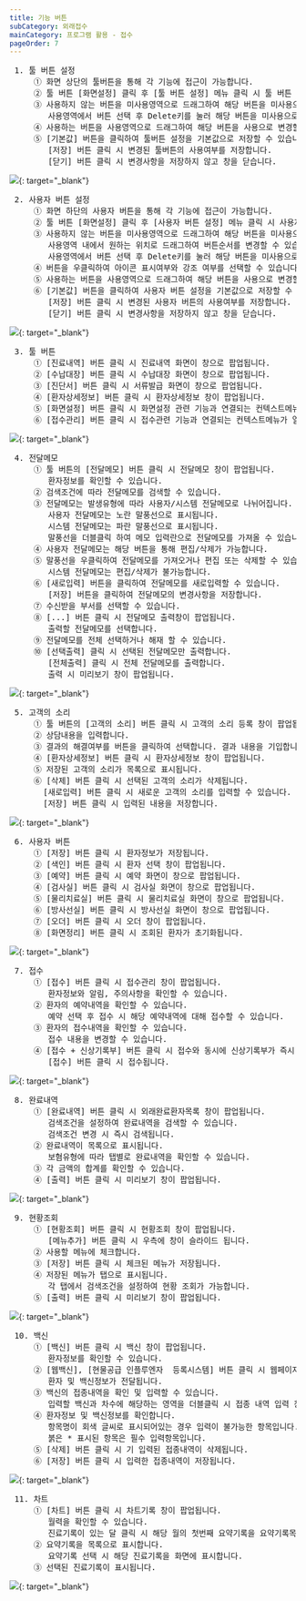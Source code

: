 ```yaml
---
title: 기능 버튼
subCategory: 외래접수
mainCategory: 프로그램 활용 - 접수
pageOrder: 7
---
```


<pre>
 <t2><bold>1. 툴 버튼 설정</bold></t2>
     ① 화면 상단의 툴버튼을 통해 각 기능에 접근이 가능합니다.
     ② 툴 버튼 [화면설정] 클릭 후 [툴 버튼 설정] 메뉴 클릭 시 툴 버튼 설정창이 팝업됩니다.
     ③ 사용하지 않는 버튼을 미사용영역으로 드래그하여 해당 버튼을 미사용으로 변경할 수 있습니다.
        사용영역에서 버튼 선택 후 Delete키를 눌러 해당 버튼을 미사용으로 변경할 수 있습니다.
     ④ 사용하는 버튼을 사용영역으로 드래그하여 해당 버튼을 사용으로 변경할 수 있습니다.
     ⑤ [기본값] 버튼을 클릭하여 툴버튼 설정을 기본값으로 저장할 수 있습니다. 
        [저장] 버튼 클릭 시 변경된 툴버튼의 사용여부를 저장합니다. 
        [닫기] 버튼 클릭 시 변경사항을 저장하지 않고 창을 닫습니다.
</pre>
[![](/images/{{page.url}}_1.png)](/images/{{page.url}}_1.png){: target="_blank"}


<pre>
 <t2><bold>2. 사용자 버튼 설정</bold></t2>
     ① 화면 하단의 사용자 버튼을 통해 각 기능에 접근이 가능합니다.
     ② 툴 버튼 [화면설정] 클릭 후 [사용자 버튼 설정] 메뉴 클릭 시 사용자 버튼 설정 창이 팝업됩니다.
     ③ 사용하지 않는 버튼을 미사용영역으로 드래그하여 해당 버튼을 미사용으로 변경할 수 있습니다.
        사용영역 내에서 원하는 위치로 드래그하여 버튼순서를 변경할 수 있습니다.
        사용영역에서 버튼 선택 후 Delete키를 눌러 해당 버튼을 미사용으로 변경할 수 있습니다.
     ④ 버튼을 우클릭하여 아이콘 표시여부와 강조 여부를 선택할 수 있습니다.
     ⑤ 사용하는 버튼을 사용영역으로 드래그하여 해당 버튼을 사용으로 변경할 수 있습니다.
     ⑥ [기본값] 버튼을 클릭하여 사용자 버튼 설정을 기본값으로 저장할 수 있습니다. 
        [저장] 버튼 클릭 시 변경된 사용자 버튼의 사용여부를 저장합니다. 
        [닫기] 버튼 클릭 시 변경사항을 저장하지 않고 창을 닫습니다.
</pre>
[![](/images/{{page.url}}_2.png)](/images/{{page.url}}_2.png){: target="_blank"}

<pre>
 <t2><bold>3. 툴 버튼 </bold></t2>
     ① [진료내역] 버튼 클릭 시 진료내역 화면이 창으로 팝업됩니다. 
     ② [수납대장] 버튼 클릭 시 수납대장 화면이 창으로 팝업됩니다. 
     ③ [진단서] 버튼 클릭 시 서류발급 화면이 창으로 팝업됩니다. 
     ④ [환자상세정보] 버튼 클릭 시 환자상세정보 창이 팝업됩니다.
     ⑤ [화면설정] 버튼 클릭 시 화면설정 관련 기능과 연결되는 컨텍스트메뉴가 열립니다.
     ⑥ [접수관리] 버튼 클릭 시 접수관련 기능과 연결되는 컨텍스트메뉴가 열립니다.
</pre>
[![](/images/{{page.url}}_4.png)](/images/{{page.url}}_4.png){: target="_blank"}

<pre>
 <t2><bold>4. 전달메모</bold></t2>
     ① 툴 버튼의 [전달메모] 버튼 클릭 시 전달메모 창이 팝업됩니다.
        환자정보를 확인할 수 있습니다.
     ② 검색조건에 따라 전달메모를 검색할 수 있습니다.
     ③ 전달메모는 발생유형에 따라 사용자/시스템 전달메모로 나뉘어집니다.
        사용자 전달메모는 노란 말풍선으로 표시됩니다.
        시스템 전달메모는 파란 말풍선으로 표시됩니다.
        말풍선을 더블클릭 하여 메모 입력란으로 전달메모를 가져올 수 있습니다.
     ④ 사용자 전달메모는 해당 버튼을 통해 편집/삭제가 가능합니다.
     ⑤ 말풍선을 우클릭하여 전달메모를 가져오거나 편집 또는 삭제할 수 있습니다.
        시스템 전달메모는 편집/삭제가 불가능합니다.
     ⑥ [새로입력] 버튼을 클릭하여 전달메모를 새로입력할 수 있습니다.
        [저장] 버튼을 클릭하여 전달메모의 변경사항을 저장합니다.
     ⑦ 수신받을 부서를 선택할 수 있습니다.
     ⑧ [...] 버튼 클릭 시 전달메모 출력창이 팝업됩니다.
        출력할 전달메모를 선택합니다.
     ⑨ 전달메모를 전체 선택하거나 해재 할 수 있습니다.
     ⑩ [선택출력] 클릭 시 선택된 전달메모만 출력합니다.
        [전체출력] 클릭 시 전체 전달메모를 출력합니다. 
        출력 시 미리보기 창이 팝업됩니다.  
</pre>
[![](/images/{{page.url}}_3.png)](/images/{{page.url}}_3.png){: target="_blank"}

<pre>
 <t2><bold>5. 고객의 소리 </bold></t2>
     ① 툴 버튼의 [고객의 소리] 버튼 클릭 시 고객의 소리 등록 창이 팝업됩니다. 
     ② 상담내용을 입력합니다.
     ③ 결과의 해결여부를 버튼을 클릭하여 선택합니다. 결과 내용을 기입합니다. 
     ④ [환자상세정보] 버튼 클릭 시 환자상세정보 창이 팝업됩니다.
     ⑤ 저장된 고객의 소리가 목록으로 표시됩니다.
     ⑥ [삭제] 버튼 클릭 시 선택된 고객의 소리가 삭제됩니다.
       [새로입력] 버튼 클릭 시 새로운 고객의 소리를 입력할 수 있습니다.
       [저장] 버튼 클릭 시 입력된 내용을 저장합니다.
</pre>
[![](/images/{{page.url}}_5.png)](/images/{{page.url}}_5.png){: target="_blank"}

<pre>
 <t2><bold>6. 사용자 버튼 </bold></t2>
     ① [저장] 버튼 클릭 시 환자정보가 저장됩니다.
     ② [색인] 버튼 클릭 시 환자 선택 창이 팝업됩니다. 
     ③ [예약] 버튼 클릭 시 예약 화면이 창으로 팝업됩니다. 
     ④ [검사실] 버튼 클릭 시 검사실 화면이 창으로 팝업됩니다. 
     ⑤ [물리치료실] 버튼 클릭 시 물리치료실 화면이 창으로 팝업됩니다. 
     ⑥ [방사선실] 버튼 클릭 시 방사선실 화면이 창으로 팝업됩니다. 
     ⑦ [오더] 버튼 클릭 시 오더 창이 팝업됩니다.
     ⑧ [화면정리] 버튼 클릭 시 조회된 환자가 초기화됩니다.
</pre>
[![](/images/{{page.url}}_6.png)](/images/{{page.url}}_6.png){: target="_blank"}

<pre>
 <t2><bold>7. 접수</bold></t2>
     ① [접수] 버튼 클릭 시 접수관리 창이 팝업됩니다.
        환자정보와 알림, 주의사항을 확인할 수 있습니다.
     ② 환자의 예약내역을 확인할 수 있습니다.
        예약 선택 후 접수 시 해당 예약내역에 대해 접수할 수 있습니다.
     ③ 환자의 접수내역을 확인할 수 있습니다.
        접수 내용을 변경할 수 있습니다.
     ④ [접수 + 신상기록부] 버튼 클릭 시 접수와 동시에 신상기록부가 즉시 출력됩니다.
        [접수] 버튼 클릭 시 접수됩니다.
</pre>
[![](/images/{{page.url}}_7.png)](/images/{{page.url}}_7.png){: target="_blank"}


<pre>
 <t2><bold>8. 완료내역</bold></t2>
     ① [완료내역] 버튼 클릭 시 외래완료환자목록 창이 팝업됩니다.
        검색조건을 설정하여 완료내역을 검색할 수 있습니다.
        검색조건 변경 시 즉시 검색됩니다.
     ② 완료내역이 목록으로 표시됩니다.
        보혐유형에 따라 탭별로 완료내역을 확인할 수 있습니다.
     ③ 각 금액의 합계를 확인할 수 있습니다.
     ④ [출력] 버튼 클릭 시 미리보기 창이 팝업됩니다.
</pre>
[![](/images/{{page.url}}_8.png)](/images/{{page.url}}_8.png){: target="_blank"}


<pre>
 <t2><bold>9. 현황조회</bold></t2>
     ① [현황조회] 버튼 클릭 시 현황조회 창이 팝업됩니다.
        [메뉴추가] 버튼 클릭 시 우측에 창이 슬라이드 됩니다.
     ② 사용할 메뉴에 체크합니다.        
     ③ [저장] 버튼 클릭 시 체크된 메뉴가 저장됩니다.
     ④ 저장된 메뉴가 탭으로 표시됩니다.
        각 탭에서 검색조건을 설정하여 현황 조회가 가능합니다.
     ⑤ [출력] 버튼 클릭 시 미리보기 창이 팝업됩니다.
</pre>
[![](/images/{{page.url}}_9.png)](/images/{{page.url}}_9.png){: target="_blank"}

<pre>
 <t2><bold>10. 백신</bold></t2>
     ① [백신] 버튼 클릭 시 백신 창이 팝업됩니다.
        환자정보를 확인할 수 있습니다.
     ② [웹백신], [현물공급 인플루엔자  등록시스템] 버튼 클릭 시 웹페이지로 연결됩니다.
        환자 및 백신정보가 전달됩니다.       
     ③ 백신의 접종내역을 확인 및 입력할 수 있습니다.
        입력할 백신과 차수에 해당하는 영역을 더블클릭 시 접종 내역 입력 창이 팝업됩니다.
     ④ 환자정보 및 백신정보를 확인합니다.
        항목명이 회색 글씨로 표시되어있는 경우 입력이 불가능한 항목입니다.
        붉은 * 표시된 항목은 필수 입력항목입니다. 
     ⑤ [삭제] 버튼 클릭 시 기 입력된 접종내역이 삭제됩니다.
     ⑥ [저장] 버튼 클릭 시 입력한 접종내역이 저장됩니다.
</pre>
[![](/images/{{page.url}}_10.png)](/images/{{page.url}}_10.png){: target="_blank"}

<pre>
 <t2><bold>11. 차트</bold></t2>
     ① [차트] 버튼 클릭 시 차트기록 창이 팝업됩니다.
        월력을 확인할 수 있습니다.
        진료기록이 있는 달 클릭 시 해당 월의 첫번째 요약기록을 요약기록목록에서 선택합니다. 
     ② 요약기록을 목록으로 표시합니다. 
        요약기록 선택 시 해당 진료기록을 화면에 표시합니다.       
     ③ 선택된 진료기록이 표시됩니다. 
</pre>
[![](/images/{{page.url}}_11.png)](/images/{{page.url}}_11.png){: target="_blank"}
